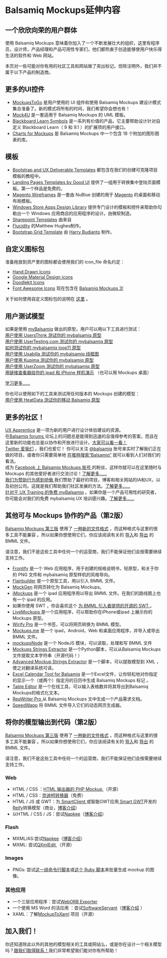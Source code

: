 # Balsamiq Mockups延伸内容

## 一个欣欣向荣的用户群体
使用 Balsamiq Mockups 意味着你加入了一个不断发展壮大的组织，这里有程序员，设计师，产品经理和产品可用性专家们，他们都热衷于创造能够使用户快乐得生活的软件和 Web 网站。    

本页对一些可能对你有用的社区工具和网站做了突出标记。但除注明外，我们并不属于以下产品的制造商。  

## 更多的UI控件

- [MockupsToGo](https://mockupstogo.mybalsamiq.com/) 是用户使用的 UI 组件和使用 Balsamiq Mockups 建设计模式集合准备了。新的模式将所有的时间，我们希望你会想也有！  
- [Mock4U](http://blog.rainwebs.net/mock4u/) 是一套适用于 Balsamiq Mockups 的 UML 模板。  
- [Blackboard Learn Symbols](http://projects.oscelot.org/gf/project/balsamiq/) 是一系列有价值的产品，它主要帮助设计针对自定义 Blackboard Learn（ 9 和 9.1 ）的扩展项的用户接口。
- [Charts for Mockups](http://www.coolgarif.com/chart-bundle-balsamiq/) 是 Balsamiq Mockups 中一个包含 18 个附加的图形图表的库。  


## 模板  
- [Bootstrap and UX Deliverable Templates](http://support.balsamiq.com/customer/portal/articles/1640428) 都包含在我们的创建可克隆项目模板的教程中。  
- [Landing Pages Templates by Good UI](http://goodui.org/fastforward/) 提供了一组用于转换集中登陆页面模板。第一个样品是免费的。   
- [Magento Wireframes](http://www.nublue.co.uk/blog/free-responsive-magento-wireframes/) 是一套由 NuBlue 创建的用于 [Magento](http://magento.com/)  的桌面和移动布局模板。   
- [Windows Store Apps Design Library](http://msdn.microsoft.com/library/windows/apps/dn144786.aspx) 提供专门设计的模板和控件来帮助你勾勒出一个 Windows 应用商店的应用程序的设计。由微软制造。   
- [Sharepoint Templates](http://sp365.co.uk/2015/01/sharepoint-2013-balsamiq-mockup-template/) 由来自
- [Flucidity](http://flucidity.co.uk/) 的Matthew Hughes制作。  
- [Bootstrap Grid Template](https://github.com/guiltry/bootstrap-balsamiq-grid-template) 由 [Harry Budianto](http://blog.guiltry.com/bootstrap-grid-for-balsamiq/) 制作。

## 自定义图标包  
准备拖放到资产里的图标都会使用我们的 icon_file 命名约定：  
-  [Hand Drawn Icons](http://www.handdrawnicons.com/)     
-  [Google Material Design icons](https://github.com/jstawarczyk/material-design-balsamiq)     
-  [Doodlekit Icons](http://doodlekit.imagiag.com/)     
-  [Font Awesome Icons](https://github.com/djfpaagman/font-awesome-balsamiq/) 现在包含在 [Balsamiq Mockups 3!](http://support.balsamiq.com/customer/portal/articles/110202)  

关于如何使用自定义图标包的说明在 [这里](http://support.balsamiq.com/customer/portal/articles/110202#packs) 。  

## 用户测试模型  
如果是使用 [myBalsamiq](http://balsamiq.com/products/mockups/mybalsamiq) 做出的原型，用户可以用以下工具进行测试：   
[用户使用 UsersThink 测试你的 mybalsamiq 原型 ](http://blogs.balsamiq.com/product/2015/01/28/usersthink/)  
[用户使用 UserTesting.com 测试你的 mybalsamiq 原型](http://blogs.balsamiq.com/product/2013/05/15/usertestingcom/)  
[如何测试你的 mybalsamiq loop11 原型](http://blogs.balsamiq.com/product/2012/03/19/loop11/)  
[用户使用 Usabilla 测试你的 mybalsamiq 线框图](http://blogs.balsamiq.com/product/2012/03/14/usabilla/)  
[用户使用 Kupima 测试你的 mybalsamiq 原型](http://blogs.balsamiq.com/product/2012/04/06/kupima/)  
[用户使用 UserZoom 测试你的 mybalsamiq 原型](http://blogs.balsamiq.com/product/2012/06/22/userzoom/)  
[用链接查看器给你的 ipad 和 iPhone 样机演示](http://blogs.balsamiq.com/product/2012/10/31/linkviewer/) （也可以用 Mockups 桌面）

[学习更多……](http://support.balsamiq.com/customer/portal/articles/433253)  

你也可以使用如下的工具来测试用任何版本的 Mockups 创建的模型：  
[用户使用 HeatData 测试你的移动 Balsamiq 原型](http://blogs.balsamiq.com/product/2012/06/22/userzoom/) 

## 更多的社区！
[UX Apprentice](http://uxapprentice.com/)  是一项为新的用户进行设计体验建设的资源。   
在[Balsamiq forums ](http://forums.balsamiq.com/) 论坛上的问题总是能得到迅速的且值得参考的答案，而且在这里新的功能也总是以协作和开放进行设计。[大家可以看一看！](http://forums.balsamiq.com/)       
[Twitter 爱我们](https://twitter.com/balsamiqFaves/favorites) ，我们也爱它！ 你可以关注 [@balsamiq](http://www.twitter.com/balsamiq) 账号来实时了解我们正在做的项目，或者你只需要简单地 [在推特搜索“Balsamiq”](https://twitter.com/search?q=balsamiq3) 就可以看到人们对我们的看法。       
成为 [Facebook 上 Balsamiq Mockups 账号 ](http://www.facebook.com/pages/Balsamiq-Mockups/29445703330)  的粉丝，这样你就可以在这里随时与 Mockups 的其他爱好者进行交流讨论！[了解更多……](http://www.facebook.com/pages/Balsamiq-Mockups/29445703330)      
[我们为赞助行为感到骄傲 ](http://www.balsamiq.com/company/sponsorships) 我们赞助了最好的项目，博客和相关网站的IA和UX，以及初创公司。这就是我们帮助我们社区发展的方法。[了解更多……](http://www.balsamiq.com/company/sponsorships)   
[ 针对于 UX Training 的免费 myBalsamiq](http://support.balsamiq.com/customer/portal/articles/105924#uxtraining) 。如果你是一个产品可用性的研究者，你可能会对我们的免费 mybalsamiq UX 培训感兴趣。[了解更多……](http://support.balsamiq.com/customer/portal/articles/105924#uxtraining)  

## 其他可与 Mockups 协作的产品（第2版） 


 [Balsamiq Mockups 第三版](http://support.balsamiq.com/customer/portal/articles/1844131)  使用了 [一种新的文件格式](http://support.balsamiq.com/customer/portal/articles/1908765#bmmls) ，而这种格式与这里的很多工具不能兼容 。所以如果你想使用它们，你应该阅读有关的 [导入](http://support.balsamiq.com/customer/portal/articles/1895737#importingbmml)和 [导出](http://support.balsamiq.com/customer/portal/articles/111730#exportbmml) 的 BMML 文件。   

 请注意，我们不是这些工具中任何一个的运营商，我们不能保证他们会按需要继续支持工作。


- [Frontify](https://frontify.com/blog/discuss-specify-balsamiq-mockups/) 是一个 Web 应用程序，用于创建的规格说明书，轻原型，和关于你的 PNG 文件和 mybalsamiq 原型样机的风格导向。  
- [Flairbuilder](http://www.flairbuilder.com/) 是一个原型工具，用以引入 BMML 文件。
- [MockGen](http://www.mockgen.com/) 将网页转化为 Balsamiq Mockups。
- [iMockups](http://www.endloop.ca/imockups/) 是一个 ipad 应用程序用以导出 BMML 文件。在我们的路线图上也有一个 ipad 的应用。
- 如果你使用 SWT ，你会喜欢这个 [为 BMML 引入者提供的开源的 SWT ](http://blogs.balsamiq.com/product/2009/05/13/swt-bmml-an-interesting-new-mockups-extension/)  。
- [LiveMockups ](http://livemockups.openium.fr/) 是一个应用程序，可以帮助你在iPhone或ipad 上展示你的 Mockups 原型。
- [Wirify Pro](http://www.wirify.com/) 是一个书签，可以将网页转换为 BMML 模型。 
- [Mockups.me](http://mockups.me/) 是一个 ipad，Android，Web 和桌面应用程序，并导入或导出 BMML 文件。
- [mockupsNode](http://www.nimblescript.com/modules/mockupsNode/) 是一个 NodeJS 模块，可以读取，处理和写 BMML 文件
- [Mockups Strings Extractor](https://github.com/balsamiq/mockups-strings-extractor)  是一个Python脚本，可以从Balsamiq Mockups文件提取文本字符串（开源代码！）
- [Advanced Mockup Strings Extractor](https://github.com/akkinitsch/AdvancedMockupStringExtractor)  是一个脚本，可以提取模型到 XML ，使之对翻译系统可读。
- [Excel Calendar Tool for Balsamiq](http://blog.eam.mx/?p=325) 是一个Excel文件，让你轻松地对你指定的显示一个（或两个）指定月的日历中生成 Balsamiq Mockups 标记 。
- [Table Editor](http://truben.no/latex/table/) 是一个在线工具，可以输入表格数并将其导出到Balsamiq Mockups的格式化文本。
- [ReqWriter Pro ](https://reqwriter.com/) 从 Balsamiq Mockups 文中生成一个产品需求文档。
- [SpeedWapp](http://speedwapp.com/) 将 BMML 文件导入它们的动态网页生成器。


## 将你的模型输出到代码（第2版）

 [Balsamiq Mockups 第三版](http://support.balsamiq.com/customer/portal/articles/1844131)  使用了 [一种新的文件格式](http://support.balsamiq.com/customer/portal/articles/1908765#bmmls) ，而这种格式与这里的很多工具不能兼容 。所以如果你想使用它们，你应该阅读有关的 [导入](http://support.balsamiq.com/customer/portal/articles/1895737#importingbmml)和 [导出](http://support.balsamiq.com/customer/portal/articles/111730#exportbmml) 的 BMML 文件。   

 请注意，我们不是这些工具中任何一个的运营商，我们不能保证他们会按需要继续支持工作。  

### Web

- HTML / CSS ：[HTML 输出器的 PHP Mockup ](http://community.balsamiq.com/balsamiq/topics/export_the_mockups_to_html_css)（开源）
- HTML / CSS：[奈迪柯转换器](http://development.nedeco.de/blog/2011/11/03/balsamiq-mockups-to-htmlcss-converter/)（免费）
- HTML / JS 或 GWT：为[ SmartClient ](http://www.smartclient.com/product/smartclient.jsp)或智能GWT应用[ Smart GWT](http://www.smartclient.com/product/smartgwt.jsp)开发的[Reify](http://www.smartclient.com/product/reify.jsp)转换模型（商业，[博客介绍](http://blogs.balsamiq.com/product/2013/01/08/go-from-mockup-to-code-with-reify/)）
- 以HTML / CSS / JS：尝试[Napkee](http://www.napkee.com/)（[博客介绍](http://blogs.balsamiq.com/product/2009/08/05/napkee-launches/)）
### Flash
- MXML/AS:尝试[Napkee](http://www.napkee.com/)（[博客介绍](http://blogs.balsamiq.com/product/2009/08/05/napkee-launches/)）
- MXML: 尝试[QXmlEdit ](http://lbell.wordpress.com/2010/09/24/generate-flex-code-from-balsamiq-mockup-sources/)（开源）
### Images  
- PNGs: 尝试[这一组命令行脚本](http://community.balsamiq.com/balsamiq/topics/shell_scripts_to_export_multiple_mockups)或[这个 Ruby 脚本](http://github.com/cory/mockup)来批量生成 mockup 的图像。
### 其他应用  

- 一个三层应用程序：尝试[WebORB Exporter](http://www.themidnightcoders.com/develop-ria/balsamiqapp) 
- 一个使用 MS Word 的活应用 ：尝试[SoftwareServant](http://www.softwareservant.net/)（[博客介绍](http://blogs.balsamiq.com/product/2011/03/02/softwareservant/) ）
- XAML：了解[MockupToXaml](http://mockuptoxaml.codeplex.com/) 项目（开源）

## 加入我们！
你还知道除此以外的其他的模型相关的工具或网站么，或是你在设计一个相关模型吗？[跟我们取得联系！](peldi@balsamiq.com)我们非常希望我们能对你有所帮助！
